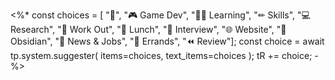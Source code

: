 <%*
const choices = [
    "🔳",
    "🎮 Game Dev",
    "👨‍🎓 Learning",
    "✏ Skills",
    "💻 Research",
    "💪 Work Out",
    "🍗 Lunch",
    "💬 Interview",
    "🌐 Website",
    "🔮 Obsidian",
    "📰 News & Jobs",
    "🚗 Errands",
    "⏪ Review"];
const choice = await tp.system.suggester(
    items=choices, text_items=choices
);
tR += choice;
-%>